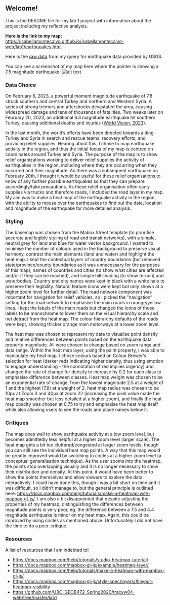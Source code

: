 ## Welcome!

This is the README file for my lab 1 project with information about the project including my reflective analysis.

**Here is the link to my map:** https://isabellamontecalvo.github.io/isabellamontecalvo-web/lab1/earthquakes.html

Here is the [raw data](https://earthquake.usgs.gov/fdsnws/event/1/query.geojson?starttime=2023-02-02%2000:00:00&endtime=2023-03-04%2023:59:59&minmagnitude=2.5&eventtype=earthquake&orderby=time) from my query for earthquake data provided by USGS.

You can see a screenshot of my map here where the pointer is showing a 7.5 magnitude earthquake:
![alt text](https://isabellamontecalvo.github.io/isabellamontecalvo-web/lab1/Earthquake_7.5mag.png)


### Data Choice
On February 6, 2023, a powerful moment magnitude earthquake of 7.8 struck southern and central Turkey and northern and Western Syria. A series of strong tremors and aftershocks devastated the area, causing widespread damage and tens of thousands of fatalities. Two weeks later on February 20, 2023, an additional 6.3 magnitude earthquake hit southern Turkey, causing additional deaths and injuries ([World Vision, 2023](https://www.worldvision.org/disaster-relief-news-stories/2023-turkey-and-syria-earthquake-faqs)).

In the last month, the world’s efforts have been directed towards aiding Turkey and Syria in search and rescue teams, recovery efforts, and providing relief supplies. Hearing about this, I chose to map earthquake activity in the region, and thus the initial focus of my map is centred on coordinates around Turkey and Syria. The purpose of the map is to show relief organizations working to deliver relief supplies the activity of earthquakes in the region, including where they are occurring when they occurred and their magnitude. As there was a subsequent earthquake on February 20th, I thought it would be useful for these relief organisations to know of any further possible earthquakes so that they can prepare accordingly/take precautions. As these relief organisation often carry supplies via trucks and therefore roads, I included the road layer in my map. My aim was to make a heat map of the earthquake activity in the region, with the ability to mouse over the earthquakes to find out the date, location and magnitude of the earthquake for more detailed analysis. 

### Styling

The basemap was chosen from the Mabox Street template (to prioritise accurate and legible styling of road and transit networks), with a simple, neutral grey for land and blue for water vector background. I wanted to minimise the number of colours used in the background to preserve visual harmony, contrast the main elements (land and water) and highlight the heat map. I kept the contextual layers of country boundaries (but removed state/province/county boundaries as it was unnecessary for the purposes of this map), names of countries and cities (to show what cities are affected and/or if they can be reached), and simple hill shading (to show terrain) and waterbodies. Country and city names were kept in black with a white halo to preserve their legibility. Natural feature icons were kept but only shown at a higher zoom level for further detail. The road network component was important for navigation for relief vehicles, so I picked the “navigation” setting for the road network to emphasise the main roads in orange/yellow lines. I kept the labels of the main roads but changed the icons of those labels to be monochrome to lower them on the visual hierarchy scale and not detract from the heat map. The colour hierarchy defaults of the roads were kept, showing thicker orange main motorways at a lower zoom level.

The heat map was chosen to represent my data to visualise point density and relative differences between points based on the earthquake data property magnitude. All were chosen to change based on zoom range and data range. Within the heat map layer, using the paint property, I was able to manipulate my heat map. I chose colours based on Colour Brewer’s selection for heat (darker reds indicating higher density, thus using emotion to engage understanding - the connotation of red implies urgency) and changed the rate of change for density to increase by 0.2 for each class to emphasise difference between classes. Heat map weight was chosen to be an exponential rate of change, from the lowest magnitude 2.5 at a weight of 1 and the highest (7.8) at a weight of 2, heat map radius was chosen to be 10px at Zoom 0 and 40px at zoom 22 (increasing the pixel value made the heat map smoother but less detailed at a higher zoom), and finally the heat map opacity was chosen at 0.75 to try and emphasise the heat map itself while also allowing users to see the roads and place names below it.

### Critiques
The map does well to show earthquake activity at a low zoom level, but becomes admittedly less helpful at a higher zoom level (larger scale). The heat map gets a bit too cluttered/congested at larger zoom levels, though you can still see the individual heat map points. A way that this map would be greatly improved would by switching to circles at a higher zoom level (a conceptual generalisation technique). As the user zooms into the heatmap, the points stop overlapping visually and it is no longer necessary to show their distribution and density. At this point, it would have been better to show the points themselves and allow viewers to explore the data interactively. I could have done this, though I was a bit short on time and it was difficult, so I didn’t manage to, but the general principle is outlined here: https://docs.mapbox.com/help/tutorials/make-a-heatmap-with-mapbox-gl-js/. I am also a bit disappointed that despite adjusting the properties of my heatmap, distinguishing the differences between magnitude points is very poor, eg. the difference between a 7.5 and 4.4 magnitude earthquake is minor on my heat map. Again, this could be improved by using circles as mentioned above. Unfortunately I did not have the time to do a peer-critique.

### Resources
A list of resources that I am indebted to!
* https://docs.mapbox.com/help/tutorials/studio-heatmap-tutorial/
* https://docs.mapbox.com/mapbox-gl-js/example/heatmap-layer/
* https://docs.mapbox.com/help/tutorials/make-a-heatmap-with-mapbox-gl-js/
* https://docs.mapbox.com/mapbox-gl-js/style-spec/layers/#layout-heatmap-visibility
* https://github.com/UBC-GEOB472-Spring2020/tracyw04-web/tree/master/lab1
